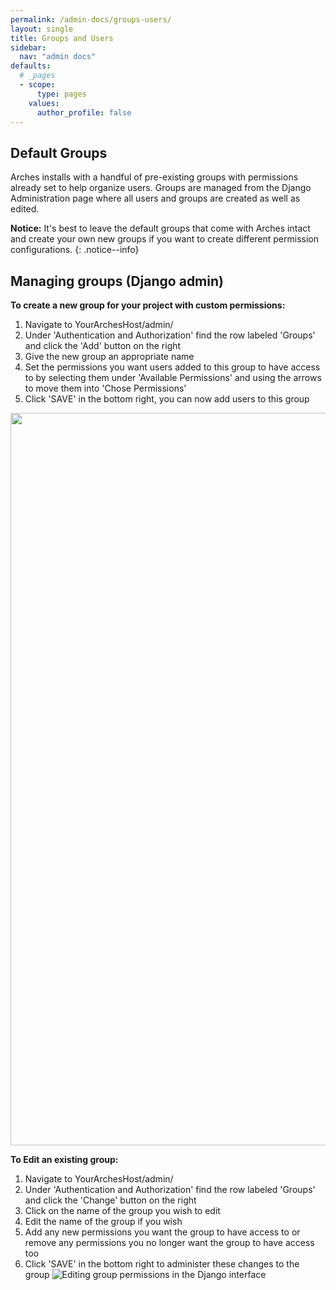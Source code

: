 ```yaml
---
permalink: /admin-docs/groups-users/
layout: single
title: Groups and Users
sidebar:
  nav: "admin docs"
defaults:
  # _pages
  - scope:
      type: pages
    values:
      author_profile: false
---
```


## Default Groups
Arches installs with a handful of pre-existing groups with permissions already set to help organize users. Groups are managed from the Django Administration page where all users and groups are created as well as edited.

**Notice:** It's best to leave the default groups that come with Arches intact and create your own new groups if you want to create different permission configurations.
{: .notice--info}

## Managing groups (Django admin)
**To create a new group for your project with custom permissions:**
1. Navigate to YourArchesHost/admin/
1. Under 'Authentication and Authorization' find the row labeled 'Groups' and click the 'Add' button on the right
1. Give the new group an appropriate name
1. Set the permissions you want users added to this group to have access to by selecting them under 'Available Permissions' and using the arrows to move them into 'Chose Permissions'
1. Click 'SAVE' in the bottom right, you can now add users to this group
<img src="/archesguides/assets/GIFs/groupCreate.gif" width = "2500" height = "1172"/>

**To Edit an existing group:**
1. Navigate to YourArchesHost/admin/
1. Under 'Authentication and Authorization' find the row labeled 'Groups' and click the 'Change' button on the right
1. Click on the name of the group you wish to edit
1. Edit the name of the group if you wish
1. Add any new permissions you want the group to have access to or remove any permissions you no longer want the group to have access too
1. Click 'SAVE' in the bottom right to administer these changes to the group
![Editing group permissions in the Django interface]({{site.url}}/assets/GIFs/groupEdit.gif)
